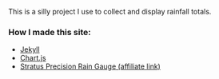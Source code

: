 This is a silly project I use to collect and display rainfall totals.

### How I made this site:

- [Jekyll](https://jekyllrb.com/)
- [Chart.js](https://www.chartjs.org/)
- [Stratus Precision Rain Gauge (affiliate link)](https://amzn.to/2ucOSG6)